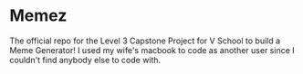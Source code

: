 # Memez
The official repo for the Level 3 Capstone Project for V School to build a Meme Generator! I used my wife's macbook to code as another user since I couldn't find anybody else to code with. 



